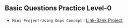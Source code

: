 ## Basic Questions Practice Level-0

[Link-Bank Project]:./blob/main/1_BankOperationsWithOopsMiniProj.py

* `Mini Project-Using Oops Concept` : [Link-Bank Project]
